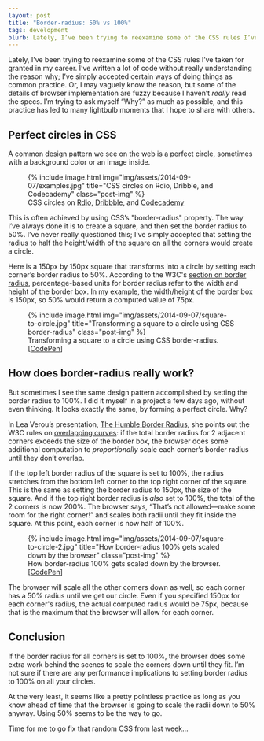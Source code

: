 ```yaml
---
layout: post
title: "Border-radius: 50% vs 100%"
tags: development
blurb: Lately, I’ve been trying to reexamine some of the CSS rules I’ve taken for granted in my career. I’ve written a lot of code without really understanding the reason why; I’ve simply accepted certain ways of doing things as common practice.
---
```


Lately, I’ve been trying to reexamine some of the CSS rules I’ve taken for granted in my career. I’ve written a lot of code without really understanding the reason why; I’ve simply accepted certain ways of doing things as common practice. Or, I may vaguely know the reason, but some of the details of browser implementation are fuzzy because I haven’t *really* read the specs. I’m trying to ask myself “Why?” as much as possible, and this practice has led to many lightbulb moments that I hope to share with others.

## Perfect circles in CSS

A common design pattern we see on the web is a perfect circle, sometimes with a background color or an image inside.

<figure>
  {% include image.html
          img="img/assets/2014-09-07/examples.jpg"
          title="CSS circles on Rdio, Dribble, and Codecademy"
          class="post-img" %}
  <figcaption>CSS circles on <a href="http://www.rdio.com">Rdio</a>, <a href="http://www.dribbble.com">Dribbble</a>, and <a href="http://www.codecademy.com">Codecademy</a></figcaption>
</figure>


This is often achieved by using CSS’s "border-radius" property. The way I’ve always done it is to create a square, and then set the border radius to 50%. I’ve never really questioned this; I’ve simply accepted that setting the radius to half the height/width of the square on all the corners would create a circle.

Here is a 150px by 150px square that transforms into a circle by setting each corner’s border radius to 50%. According to the W3C's [section on border radius], percentage-based units for border radius refer to the width and height of the border box. In my example, the width/height of the border box is 150px, so 50% would return a computed value of 75px.

<figure>
  {% include image.html
            img="img/assets/2014-09-07/square-to-circle.jpg"
            title="Transforming a square to a circle using CSS border-radius"
            class="post-img" %}
  <figcaption>Transforming a square to a circle using CSS border-radius. [<a href="http://codepen.io/jessabean/pen/zELqt">CodePen</a>]</figcaption>
</figure>


## How does border-radius really work?

But sometimes I see the same design pattern accomplished by setting the border radius to 100%. I did it myself in a project a few days ago, without even thinking. It looks exactly the same, by forming a perfect circle. Why?

In Lea Verou’s presentation, [The Humble Border Radius], she points out the W3C rules on [overlapping curves]: if the total border radius for 2 adjacent corners exceeds the size of the border box, the browser does some additional computation to *proportionally* scale each corner’s border radius until they don’t overlap. 

If the top left border radius of the square is set to 100%, the radius stretches from the bottom left corner to the top right corner of the square. This is the same as setting the border radius to 150px, the size of the square. And if the top right border radius is *also* set to 100%, the total of the 2 corners is now 200%. The browser says, “That’s not allowed—make some room for the right corner!” and scales both radii until they fit inside the square. At this point, each corner is now half of 100%.

<figure>
  {% include image.html
            img="img/assets/2014-09-07/square-to-circle-2.jpg"
            title="How border-radius 100% gets scaled down by the browser"
            class="post-img" %}
<figcaption>How border-radius 100% gets scaled down by the browser. [<a href="http://codepen.io/jessabean/pen/sJCBx">CodePen</a>]</figcaption>
</figure>

The browser will scale all the other corners down as well, so each corner has a 50% radius until we get our circle. Even if you specified 150px for each corner's radius, the actual computed radius would be 75px, because that is the maximum that the browser will allow for each corner. 

## Conclusion

If the border radius for all corners is set to 100%, the browser does some extra work behind the scenes to scale the corners down until they fit. I’m not sure if there are any performance implications to setting border radius to 100% on all your circles. 

At the very least, it seems like a pretty pointless practice as long as you know ahead of time that the browser is going to scale the radii down to 50% anyway. Using 50% seems to be the way to go.

Time for me to go fix that random CSS from last week…

[section on border radius]: http://www.w3.org/TR/2010/WD-css3-background-20100612/#the-border-radius
[The Humble Border Radius]: https://www.youtube.com/watch?v=JSaMl2OKjfQ
[overlapping curves]: http://www.w3.org/TR/css3-background/#corner-overlap
